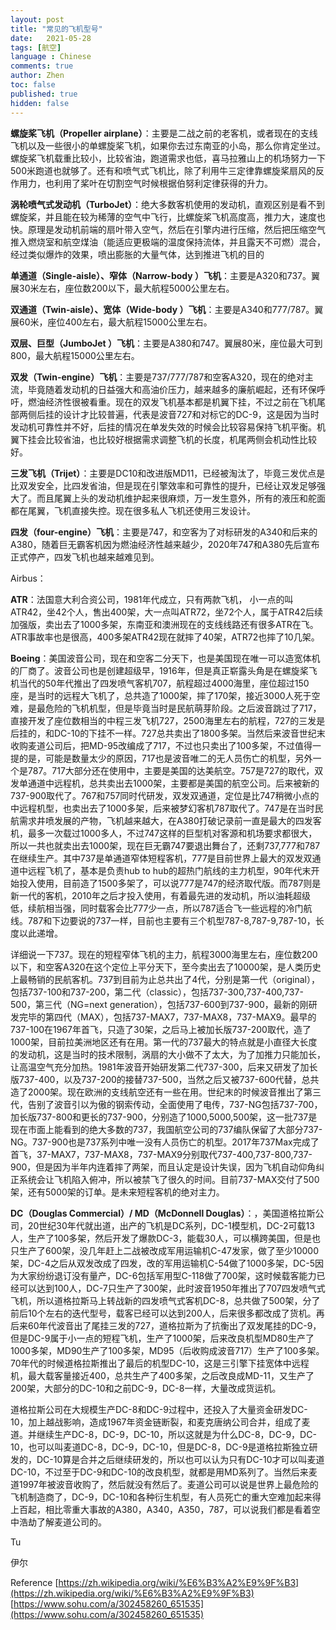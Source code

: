 ```yaml
---
layout: post
title: "常见的飞机型号"
date:   2021-05-28
tags: [航空]
language : Chinese
comments: true
author: Zhen
toc: false
published: true
hidden: false
---
```

**螺旋桨飞机（Propeller airplane）**：主要是二战之前的老客机，或者现在的支线飞机以及一些很小的单螺旋桨飞机，如果你去过东南亚的小岛，那么你肯定坐过。螺旋桨飞机载重比较小，比较省油，跑道需求也低，喜马拉雅山上的机场努力一下500米跑道也就够了。还有和喷气式飞机比，除了利用牛三定律靠螺旋桨扇风的反作用力，也利用了桨叶在切割空气时候根据伯努利定律获得的升力。

**涡轮喷气式发动机（TurboJet）**：绝大多数客机使用的发动机，直观区别是看不到螺旋桨，并且能在较为稀薄的空气中飞行，比螺旋桨飞机高度高，推力大，速度也快。原理是发动机前端的扇叶带入空气，然后在引擎内进行压缩，然后把压缩空气推入燃烧室和航空煤油（能适应更极端的温度保持流体，并且露天不可燃）混合，经过类似爆炸的效果，喷出膨胀的大量气体，达到推进飞机的目的

**单通道（Single-aisle）、窄体（Narrow-body ）飞机**：主要是A320和737。翼展30米左右，座位数200以下，最大航程5000公里左右。

**双通道（Twin-aisle）、宽体（Wide-body ）飞机**：主要是A340和777/787。翼展60米，座位400左右，最大航程15000公里左右。

**双层、巨型（JumboJet ）飞机**：主要是A380和747。翼展80米，座位最大可到800，最大航程15000公里左右。

**双发（Twin-engine）飞机**：主要是737/777/787和空客A320，现在的绝对主流，毕竟随着发动机的日益强大和高油价压力，越来越多的廉航崛起，还有环保呼吁，燃油经济性很被看重。现在的双发飞机基本都是机翼下挂，不过之前在飞机尾部两侧后挂的设计才比较普遍，代表是波音727和对标它的DC-9，这是因为当时发动机可靠性并不好，后挂的情况在单发失效的时候会比较容易保持飞机平衡。机翼下挂会比较省油，也比较好根据需求调整飞机的长度，机尾两侧会机动性比较好。

**三发飞机（Trijet）**：主要是DC10和改进版MD11，已经被淘汰了，毕竟三发优点是比双发安全，比四发省油，但是现在引擎效率和可靠性的提升，已经让双发足够强大了。而且尾翼上头的发动机维护起来很麻烦，万一发生意外，所有的液压和舵面都在尾翼，飞机直接失控。现在很多私人飞机还使用三发设计。

**四发（four-engine）飞机**：主要是747，和空客为了对标研发的A340和后来的A380，随着巨无霸客机因为燃油经济性越来越少，2020年747和A380先后宣布正式停产，四发飞机也越来越难见到。 

Airbus：

**ATR**：法国意大利合资公司，1981年代成立，只有两款飞机， 小一点的叫ATR42，坐42个人，售出400架，大一点叫ATR72，坐72个人，属于ATR42后续加强版，卖出去了1000多架，东南亚和澳洲现在的支线线路还有很多ATR在飞。ATR事故率也是很高，400多架ATR42现在就摔了40架，ATR72也摔了10几架。

 **Boeing**：美国波音公司，现在和空客二分天下，也是美国现在唯一可以造宽体机的厂商了。波音公司也是创建超级早，1916年，但是真正崭露头角是在螺旋桨飞机当代的50年代推出了四发喷气客机707，航程超过4000海里，座位超过150座，是当时的远程大飞机了，总共造了1000架，摔了170架，接近3000人死于空难，是最危险的飞机机型，但是毕竟当时是民航萌芽阶段。之后波音跳过了717，直接开发了座位数相当的中程三发飞机727，2500海里左右的航程，727的三发是后挂的，和DC-10的下挂不一样。727总共卖出了1800多架。当然后来波音世纪末收购麦道公司后，把MD-95改编成了717，不过也只卖出了100多架，不过值得一提的是，可能是数量太少的原因，717也是波音唯二的无人员伤亡的机型，另外一个是787。717大部分还在使用中，主要是美国的达美航空。757是727的取代，双发单通道中远程机，总共卖出去1000架，主要都是美国的航空公司。后来被新的737-900取代了。767和757同时代研发，双发双通道，定位是比747稍微小点的中远程机型，也卖出去了1000多架，后来被梦幻客机787取代了。747是在当时民航需求井喷发展的产物，飞机越来越大，在A380打破记录前一直是最大的四发客机，最多一次载过1000多人，不过747这样的巨型机对客源和机场要求都很大，所以一共也就卖出去1000架，现在巨无霸747要退出舞台了，还剩737,777和787在继续生产。其中737是单通道窄体短程客机，777是目前世界上最大的双发双通道中远程飞机了，基本是负责hub to hub的超热门航线的主力机型，90年代末开始投入使用，目前造了1500多架了，可以说777是747的经济取代版。而787则是新一代的客机，2010年之后才投入使用，有着最先进的发动机，所以油耗超级低，续航相当强，同时载客会比777少一点，所以787适合飞一些远程的冷门航线。787和下边要说的737一样，目前也主要有三个机型787-8,787-9,787-10，长度以此递增。

详细说一下737。现在的短程窄体飞机的主力，航程3000海里左右，座位数200以下，和空客A320在这个定位上平分天下，至今卖出去了10000架，是人类历史上最畅销的民航客机。737到目前为止总共出了4代，分别是第一代（original），包括737-100和737-200，第二代（classic），包括737-300,737-400,737-500，第三代（NG=next generation），包括737-600到737-900，最新的刚研发完毕的第四代（MAX），包括737-MAX7，737-MAX8，737-MAX9。最早的737-100在1967年首飞，只造了30架，之后马上被加长版737-200取代，造了1000架，目前拉美洲地区还有在用。第一代的737最大的特点就是小直径大长度的发动机，这是当时的技术限制，涡扇的大小做不了太大，为了加推力只能加长，让高温空气充分加热。1981年波音开始研发第二代737-300，后来又研发了加长版737-400，以及737-200的接替737-500，当然之后又被737-600代替，总共造了2000架。现在欧洲的支线航空还有一些在用。世纪末的时候波音推出了第三代，告别了波音引以为傲的钢索传动，全面使用了电传，737-NG包括737-700，加长版737-800和更长的737-900，分别造了1000,5000,500架，这一批737是现在市面上能看到的绝大多数的737，我国航空公司的737编队保留了大部分737-NG。737-900也是737系列中唯一没有人员伤亡的机型。2017年737Max完成了首飞，37-MAX7，737-MAX8，737-MAX9分别取代737-400,737-800,737-900，但是因为半年内连着摔了两架，而且认定是设计失误，因为飞机自动仰角纠正系统会让飞机陷入俯冲，所以被禁飞了很久的时间。目前737-MAX交付了500架，还有5000架的订单。是未来短程客机的绝对主力。




**DC（Douglas Commercial）/ MD（McDonnell Douglas）**：，美国道格拉斯公司，20世纪30年代就出道，出产的飞机是DC系列，DC-1模型机，DC-2可载13人，生产了100多架，然后开发了爆款DC-3，能载30人，可以横跨美国，但是也只生产了600架，没几年赶上二战被改成军用运输机C-47发家，做了至少10000架，DC-4之后从双发改成了四发，改的军用运输机C-54做了1000多架，DC-5因为大家纷纷退订没有量产，DC-6包括军用型C-118做了700架，这时候载客能力已经可以达到100人，DC-7只生产了300架，此时波音1950年推出了707四发喷气式飞机，所以道格拉斯马上转战新的四发喷气式客机DC-8，总共做了500架，分了前后10个左右的迭代型号，载客已经可以达到200人，后来很多都改成了货机。再后来60年代波音出了尾挂三发的727，道格拉斯为了抗衡出了双发尾挂的DC-9，但是DC-9属于小一点的短程飞机，生产了1000架，后来改良机型MD80生产了1000多架，MD90生产了100多架，MD95（后收购成波音717）生产了100多架。70年代的时候道格拉斯推出了最后的机型DC-10，这是三引擎下挂宽体中远程机，最大载客量接近400，总共生产了400多架，之后改良成MD-11，又生产了200架，大部分的DC-10和之前DC-9，DC-8一样，大量改成货运机。

道格拉斯公司在大规模生产DC-8和DC-9过程中，还投入了大量资金研发DC-10，加上越战影响，造成1967年资金链断裂，和麦克唐纳公司合并，组成了麦道。并继续生产DC-8，DC-9，DC-10，所以这就是为什么DC-8，DC-9，DC-10，也可以叫麦道DC-8，DC-9，DC-10，但是DC-8，DC-9是道格拉斯独立研发的，DC-10算是合并之后继续研发的，所以也可以认为只有DC-10才可以叫麦道DC-10，不过至于DC-9和DC-10的改良机型，就都是用MD系列了。当然后来麦道1997年被波音收购了，然后就没有然后了。麦道公司可以说是世界上最危险的飞机制造商了，DC-9，DC-10和各种衍生机型，有人员死亡的重大空难加起来得上百起，相比零重大事故的A380，A340，A350，787，可以说我们都是看着空中浩劫了解麦道公司的。
 
Tu

伊尔

Reference
[https://zh.wikipedia.org/wiki/%E6%B3%A2%E9%9F%B3](https://zh.wikipedia.org/wiki/%E6%B3%A2%E9%9F%B3)
[https://www.sohu.com/a/302458260_651535](https://www.sohu.com/a/302458260_651535)


<!--stackedit_data:
eyJoaXN0b3J5IjpbMTE4MzI3ODQzMiwtMTI5MTIyMTM1NywtND
c5NTUzMzk2LDE1Njg5NTkwNTQsLTM4Nzg2MDY2LDkwMjQ2ODAz
NSwxNzU4MjE4NzE4LC00NTA2NjAzMTEsMTI3NDMzNjExNyw1MD
gxODc4NDIsMTk2NzY2MzM1NSwzOTIzMjA3ODgsOTk1MDM2NDE4
LC02Nzc0OTk1MjYsLTEyODM5MTkxOTAsMzY2ODU3MTIsMTE5Nj
k5NjI2NiwxNDYzNDM4MjUyLC0yMTQ1NjU5NzY3LDE2OTMxMTgy
MjVdfQ==
-->